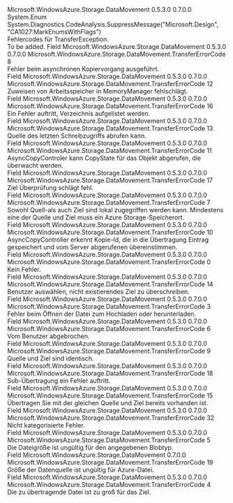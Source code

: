 <Type Name="TransferErrorCode" FullName="Microsoft.WindowsAzure.Storage.DataMovement.TransferErrorCode">
  <TypeSignature Language="C#" Value="public enum TransferErrorCode" />
  <TypeSignature Language="ILAsm" Value=".class public auto ansi sealed TransferErrorCode extends System.Enum" />
  <TypeSignature Language="DocId" Value="T:Microsoft.WindowsAzure.Storage.DataMovement.TransferErrorCode" />
  <TypeSignature Language="VB.NET" Value="Public Enum TransferErrorCode" />
  <TypeSignature Language="F#" Value="type TransferErrorCode = " />
  <AssemblyInfo>
    <AssemblyName>Microsoft.WindowsAzure.Storage.DataMovement</AssemblyName>
    <AssemblyVersion>0.5.3.0</AssemblyVersion>
    <AssemblyVersion>0.7.0.0</AssemblyVersion>
  </AssemblyInfo>
  <Base>
    <BaseTypeName>System.Enum</BaseTypeName>
  </Base>
  <Attributes>
    <Attribute>
      <AttributeName>System.Diagnostics.CodeAnalysis.SuppressMessage("Microsoft.Design", "CA1027:MarkEnumsWithFlags")</AttributeName>
    </Attribute>
  </Attributes>
  <Docs>
    <summary>
            Fehlercodes für TransferException.
            </summary>
    <remarks>To be added.</remarks>
  </Docs>
  <Members>
    <Member MemberName="AsyncCopyFailed">
      <MemberSignature Language="C#" Value="AsyncCopyFailed" />
      <MemberSignature Language="ILAsm" Value=".field public static literal valuetype Microsoft.WindowsAzure.Storage.DataMovement.TransferErrorCode AsyncCopyFailed = int32(8)" />
      <MemberSignature Language="DocId" Value="F:Microsoft.WindowsAzure.Storage.DataMovement.TransferErrorCode.AsyncCopyFailed" />
      <MemberSignature Language="VB.NET" Value="AsyncCopyFailed" />
      <MemberSignature Language="F#" Value="AsyncCopyFailed = 8" Usage="Microsoft.WindowsAzure.Storage.DataMovement.TransferErrorCode.AsyncCopyFailed" />
      <MemberType>Field</MemberType>
      <AssemblyInfo>
        <AssemblyName>Microsoft.WindowsAzure.Storage.DataMovement</AssemblyName>
        <AssemblyVersion>0.5.3.0</AssemblyVersion>
        <AssemblyVersion>0.7.0.0</AssemblyVersion>
      </AssemblyInfo>
      <ReturnValue>
        <ReturnType>Microsoft.WindowsAzure.Storage.DataMovement.TransferErrorCode</ReturnType>
      </ReturnValue>
      <MemberValue>8</MemberValue>
      <Docs>
        <summary>
            Fehler beim asynchronen Kopiervorgang ausgeführt.
            </summary>
      </Docs>
    </Member>
    <Member MemberName="FailToAllocateMemory">
      <MemberSignature Language="C#" Value="FailToAllocateMemory" />
      <MemberSignature Language="ILAsm" Value=".field public static literal valuetype Microsoft.WindowsAzure.Storage.DataMovement.TransferErrorCode FailToAllocateMemory = int32(12)" />
      <MemberSignature Language="DocId" Value="F:Microsoft.WindowsAzure.Storage.DataMovement.TransferErrorCode.FailToAllocateMemory" />
      <MemberSignature Language="VB.NET" Value="FailToAllocateMemory" />
      <MemberSignature Language="F#" Value="FailToAllocateMemory = 12" Usage="Microsoft.WindowsAzure.Storage.DataMovement.TransferErrorCode.FailToAllocateMemory" />
      <MemberType>Field</MemberType>
      <AssemblyInfo>
        <AssemblyName>Microsoft.WindowsAzure.Storage.DataMovement</AssemblyName>
        <AssemblyVersion>0.5.3.0</AssemblyVersion>
        <AssemblyVersion>0.7.0.0</AssemblyVersion>
      </AssemblyInfo>
      <ReturnValue>
        <ReturnType>Microsoft.WindowsAzure.Storage.DataMovement.TransferErrorCode</ReturnType>
      </ReturnValue>
      <MemberValue>12</MemberValue>
      <Docs>
        <summary>
            Zuweisen von Arbeitsspeicher in MemoryManager fehlschlägt.
            </summary>
      </Docs>
    </Member>
    <Member MemberName="FailToEnumerateDirectory">
      <MemberSignature Language="C#" Value="FailToEnumerateDirectory" />
      <MemberSignature Language="ILAsm" Value=".field public static literal valuetype Microsoft.WindowsAzure.Storage.DataMovement.TransferErrorCode FailToEnumerateDirectory = int32(16)" />
      <MemberSignature Language="DocId" Value="F:Microsoft.WindowsAzure.Storage.DataMovement.TransferErrorCode.FailToEnumerateDirectory" />
      <MemberSignature Language="VB.NET" Value="FailToEnumerateDirectory" />
      <MemberSignature Language="F#" Value="FailToEnumerateDirectory = 16" Usage="Microsoft.WindowsAzure.Storage.DataMovement.TransferErrorCode.FailToEnumerateDirectory" />
      <MemberType>Field</MemberType>
      <AssemblyInfo>
        <AssemblyName>Microsoft.WindowsAzure.Storage.DataMovement</AssemblyName>
        <AssemblyVersion>0.5.3.0</AssemblyVersion>
        <AssemblyVersion>0.7.0.0</AssemblyVersion>
      </AssemblyInfo>
      <ReturnValue>
        <ReturnType>Microsoft.WindowsAzure.Storage.DataMovement.TransferErrorCode</ReturnType>
      </ReturnValue>
      <MemberValue>16</MemberValue>
      <Docs>
        <summary>
            Ein Fehler auftritt, Verzeichnis aufgelistet werden.
            </summary>
      </Docs>
    </Member>
    <Member MemberName="FailToGetSourceLastWriteTime">
      <MemberSignature Language="C#" Value="FailToGetSourceLastWriteTime" />
      <MemberSignature Language="ILAsm" Value=".field public static literal valuetype Microsoft.WindowsAzure.Storage.DataMovement.TransferErrorCode FailToGetSourceLastWriteTime = int32(13)" />
      <MemberSignature Language="DocId" Value="F:Microsoft.WindowsAzure.Storage.DataMovement.TransferErrorCode.FailToGetSourceLastWriteTime" />
      <MemberSignature Language="VB.NET" Value="FailToGetSourceLastWriteTime" />
      <MemberSignature Language="F#" Value="FailToGetSourceLastWriteTime = 13" Usage="Microsoft.WindowsAzure.Storage.DataMovement.TransferErrorCode.FailToGetSourceLastWriteTime" />
      <MemberType>Field</MemberType>
      <AssemblyInfo>
        <AssemblyName>Microsoft.WindowsAzure.Storage.DataMovement</AssemblyName>
        <AssemblyVersion>0.5.3.0</AssemblyVersion>
        <AssemblyVersion>0.7.0.0</AssemblyVersion>
      </AssemblyInfo>
      <ReturnValue>
        <ReturnType>Microsoft.WindowsAzure.Storage.DataMovement.TransferErrorCode</ReturnType>
      </ReturnValue>
      <MemberValue>13</MemberValue>
      <Docs>
        <summary>
            Quelle des letzten Schreibzugriffs abrufen kann.
            </summary>
      </Docs>
    </Member>
    <Member MemberName="FailToRetrieveCopyStateForObject">
      <MemberSignature Language="C#" Value="FailToRetrieveCopyStateForObject" />
      <MemberSignature Language="ILAsm" Value=".field public static literal valuetype Microsoft.WindowsAzure.Storage.DataMovement.TransferErrorCode FailToRetrieveCopyStateForObject = int32(11)" />
      <MemberSignature Language="DocId" Value="F:Microsoft.WindowsAzure.Storage.DataMovement.TransferErrorCode.FailToRetrieveCopyStateForObject" />
      <MemberSignature Language="VB.NET" Value="FailToRetrieveCopyStateForObject" />
      <MemberSignature Language="F#" Value="FailToRetrieveCopyStateForObject = 11" Usage="Microsoft.WindowsAzure.Storage.DataMovement.TransferErrorCode.FailToRetrieveCopyStateForObject" />
      <MemberType>Field</MemberType>
      <AssemblyInfo>
        <AssemblyName>Microsoft.WindowsAzure.Storage.DataMovement</AssemblyName>
        <AssemblyVersion>0.5.3.0</AssemblyVersion>
        <AssemblyVersion>0.7.0.0</AssemblyVersion>
      </AssemblyInfo>
      <ReturnValue>
        <ReturnType>Microsoft.WindowsAzure.Storage.DataMovement.TransferErrorCode</ReturnType>
      </ReturnValue>
      <MemberValue>11</MemberValue>
      <Docs>
        <summary>
            AsyncCopyControler kann CopyState für das Objekt abgerufen, die überwacht werden.
            </summary>
      </Docs>
    </Member>
    <Member MemberName="FailToVadlidateDestination">
      <MemberSignature Language="C#" Value="FailToVadlidateDestination" />
      <MemberSignature Language="ILAsm" Value=".field public static literal valuetype Microsoft.WindowsAzure.Storage.DataMovement.TransferErrorCode FailToVadlidateDestination = int32(17)" />
      <MemberSignature Language="DocId" Value="F:Microsoft.WindowsAzure.Storage.DataMovement.TransferErrorCode.FailToVadlidateDestination" />
      <MemberSignature Language="VB.NET" Value="FailToVadlidateDestination" />
      <MemberSignature Language="F#" Value="FailToVadlidateDestination = 17" Usage="Microsoft.WindowsAzure.Storage.DataMovement.TransferErrorCode.FailToVadlidateDestination" />
      <MemberType>Field</MemberType>
      <AssemblyInfo>
        <AssemblyName>Microsoft.WindowsAzure.Storage.DataMovement</AssemblyName>
        <AssemblyVersion>0.5.3.0</AssemblyVersion>
        <AssemblyVersion>0.7.0.0</AssemblyVersion>
      </AssemblyInfo>
      <ReturnValue>
        <ReturnType>Microsoft.WindowsAzure.Storage.DataMovement.TransferErrorCode</ReturnType>
      </ReturnValue>
      <MemberValue>17</MemberValue>
      <Docs>
        <summary>
            Ziel Überprüfung schlägt fehl.
            </summary>
      </Docs>
    </Member>
    <Member MemberName="LocalToLocalTransfersUnsupported">
      <MemberSignature Language="C#" Value="LocalToLocalTransfersUnsupported" />
      <MemberSignature Language="ILAsm" Value=".field public static literal valuetype Microsoft.WindowsAzure.Storage.DataMovement.TransferErrorCode LocalToLocalTransfersUnsupported = int32(7)" />
      <MemberSignature Language="DocId" Value="F:Microsoft.WindowsAzure.Storage.DataMovement.TransferErrorCode.LocalToLocalTransfersUnsupported" />
      <MemberSignature Language="VB.NET" Value="LocalToLocalTransfersUnsupported" />
      <MemberSignature Language="F#" Value="LocalToLocalTransfersUnsupported = 7" Usage="Microsoft.WindowsAzure.Storage.DataMovement.TransferErrorCode.LocalToLocalTransfersUnsupported" />
      <MemberType>Field</MemberType>
      <AssemblyInfo>
        <AssemblyName>Microsoft.WindowsAzure.Storage.DataMovement</AssemblyName>
        <AssemblyVersion>0.5.3.0</AssemblyVersion>
        <AssemblyVersion>0.7.0.0</AssemblyVersion>
      </AssemblyInfo>
      <ReturnValue>
        <ReturnType>Microsoft.WindowsAzure.Storage.DataMovement.TransferErrorCode</ReturnType>
      </ReturnValue>
      <MemberValue>7</MemberValue>
      <Docs>
        <summary>
            Sowohl Quell-als auch Ziel sind lokal zugegriffen werden kann.
            Mindestens eine der Quelle und Ziel muss ein Azure Storage-Speicherort.
            </summary>
      </Docs>
    </Member>
    <Member MemberName="MismatchCopyId">
      <MemberSignature Language="C#" Value="MismatchCopyId" />
      <MemberSignature Language="ILAsm" Value=".field public static literal valuetype Microsoft.WindowsAzure.Storage.DataMovement.TransferErrorCode MismatchCopyId = int32(10)" />
      <MemberSignature Language="DocId" Value="F:Microsoft.WindowsAzure.Storage.DataMovement.TransferErrorCode.MismatchCopyId" />
      <MemberSignature Language="VB.NET" Value="MismatchCopyId" />
      <MemberSignature Language="F#" Value="MismatchCopyId = 10" Usage="Microsoft.WindowsAzure.Storage.DataMovement.TransferErrorCode.MismatchCopyId" />
      <MemberType>Field</MemberType>
      <AssemblyInfo>
        <AssemblyName>Microsoft.WindowsAzure.Storage.DataMovement</AssemblyName>
        <AssemblyVersion>0.5.3.0</AssemblyVersion>
        <AssemblyVersion>0.7.0.0</AssemblyVersion>
      </AssemblyInfo>
      <ReturnValue>
        <ReturnType>Microsoft.WindowsAzure.Storage.DataMovement.TransferErrorCode</ReturnType>
      </ReturnValue>
      <MemberValue>10</MemberValue>
      <Docs>
        <summary>
            AsyncCopyController erkennt Kopie-Id, die in die Übertragung Eintrag gespeichert und vom Server abgerufenen übereinstimmen.
            </summary>
      </Docs>
    </Member>
    <Member MemberName="None">
      <MemberSignature Language="C#" Value="None" />
      <MemberSignature Language="ILAsm" Value=".field public static literal valuetype Microsoft.WindowsAzure.Storage.DataMovement.TransferErrorCode None = int32(0)" />
      <MemberSignature Language="DocId" Value="F:Microsoft.WindowsAzure.Storage.DataMovement.TransferErrorCode.None" />
      <MemberSignature Language="VB.NET" Value="None" />
      <MemberSignature Language="F#" Value="None = 0" Usage="Microsoft.WindowsAzure.Storage.DataMovement.TransferErrorCode.None" />
      <MemberType>Field</MemberType>
      <AssemblyInfo>
        <AssemblyName>Microsoft.WindowsAzure.Storage.DataMovement</AssemblyName>
        <AssemblyVersion>0.5.3.0</AssemblyVersion>
        <AssemblyVersion>0.7.0.0</AssemblyVersion>
      </AssemblyInfo>
      <ReturnValue>
        <ReturnType>Microsoft.WindowsAzure.Storage.DataMovement.TransferErrorCode</ReturnType>
      </ReturnValue>
      <MemberValue>0</MemberValue>
      <Docs>
        <summary>
            Kein Fehler.
            </summary>
      </Docs>
    </Member>
    <Member MemberName="NotOverwriteExistingDestination">
      <MemberSignature Language="C#" Value="NotOverwriteExistingDestination" />
      <MemberSignature Language="ILAsm" Value=".field public static literal valuetype Microsoft.WindowsAzure.Storage.DataMovement.TransferErrorCode NotOverwriteExistingDestination = int32(14)" />
      <MemberSignature Language="DocId" Value="F:Microsoft.WindowsAzure.Storage.DataMovement.TransferErrorCode.NotOverwriteExistingDestination" />
      <MemberSignature Language="VB.NET" Value="NotOverwriteExistingDestination" />
      <MemberSignature Language="F#" Value="NotOverwriteExistingDestination = 14" Usage="Microsoft.WindowsAzure.Storage.DataMovement.TransferErrorCode.NotOverwriteExistingDestination" />
      <MemberType>Field</MemberType>
      <AssemblyInfo>
        <AssemblyName>Microsoft.WindowsAzure.Storage.DataMovement</AssemblyName>
        <AssemblyVersion>0.5.3.0</AssemblyVersion>
        <AssemblyVersion>0.7.0.0</AssemblyVersion>
      </AssemblyInfo>
      <ReturnValue>
        <ReturnType>Microsoft.WindowsAzure.Storage.DataMovement.TransferErrorCode</ReturnType>
      </ReturnValue>
      <MemberValue>14</MemberValue>
      <Docs>
        <summary>
            Benutzer auswählen, nicht existierendes Ziel zu überschreiben.
            </summary>
      </Docs>
    </Member>
    <Member MemberName="OpenFileFailed">
      <MemberSignature Language="C#" Value="OpenFileFailed" />
      <MemberSignature Language="ILAsm" Value=".field public static literal valuetype Microsoft.WindowsAzure.Storage.DataMovement.TransferErrorCode OpenFileFailed = int32(3)" />
      <MemberSignature Language="DocId" Value="F:Microsoft.WindowsAzure.Storage.DataMovement.TransferErrorCode.OpenFileFailed" />
      <MemberSignature Language="VB.NET" Value="OpenFileFailed" />
      <MemberSignature Language="F#" Value="OpenFileFailed = 3" Usage="Microsoft.WindowsAzure.Storage.DataMovement.TransferErrorCode.OpenFileFailed" />
      <MemberType>Field</MemberType>
      <AssemblyInfo>
        <AssemblyName>Microsoft.WindowsAzure.Storage.DataMovement</AssemblyName>
        <AssemblyVersion>0.5.3.0</AssemblyVersion>
        <AssemblyVersion>0.7.0.0</AssemblyVersion>
      </AssemblyInfo>
      <ReturnValue>
        <ReturnType>Microsoft.WindowsAzure.Storage.DataMovement.TransferErrorCode</ReturnType>
      </ReturnValue>
      <MemberValue>3</MemberValue>
      <Docs>
        <summary>
            Fehler beim Öffnen der Datei zum Hochladen oder herunterladen.
            </summary>
      </Docs>
    </Member>
    <Member MemberName="OperationCanceled">
      <MemberSignature Language="C#" Value="OperationCanceled" />
      <MemberSignature Language="ILAsm" Value=".field public static literal valuetype Microsoft.WindowsAzure.Storage.DataMovement.TransferErrorCode OperationCanceled = int32(6)" />
      <MemberSignature Language="DocId" Value="F:Microsoft.WindowsAzure.Storage.DataMovement.TransferErrorCode.OperationCanceled" />
      <MemberSignature Language="VB.NET" Value="OperationCanceled" />
      <MemberSignature Language="F#" Value="OperationCanceled = 6" Usage="Microsoft.WindowsAzure.Storage.DataMovement.TransferErrorCode.OperationCanceled" />
      <MemberType>Field</MemberType>
      <AssemblyInfo>
        <AssemblyName>Microsoft.WindowsAzure.Storage.DataMovement</AssemblyName>
        <AssemblyVersion>0.5.3.0</AssemblyVersion>
        <AssemblyVersion>0.7.0.0</AssemblyVersion>
      </AssemblyInfo>
      <ReturnValue>
        <ReturnType>Microsoft.WindowsAzure.Storage.DataMovement.TransferErrorCode</ReturnType>
      </ReturnValue>
      <MemberValue>6</MemberValue>
      <Docs>
        <summary>
            Vom Benutzer abgebrochen.
            </summary>
      </Docs>
    </Member>
    <Member MemberName="SameSourceAndDestination">
      <MemberSignature Language="C#" Value="SameSourceAndDestination" />
      <MemberSignature Language="ILAsm" Value=".field public static literal valuetype Microsoft.WindowsAzure.Storage.DataMovement.TransferErrorCode SameSourceAndDestination = int32(9)" />
      <MemberSignature Language="DocId" Value="F:Microsoft.WindowsAzure.Storage.DataMovement.TransferErrorCode.SameSourceAndDestination" />
      <MemberSignature Language="VB.NET" Value="SameSourceAndDestination" />
      <MemberSignature Language="F#" Value="SameSourceAndDestination = 9" Usage="Microsoft.WindowsAzure.Storage.DataMovement.TransferErrorCode.SameSourceAndDestination" />
      <MemberType>Field</MemberType>
      <AssemblyInfo>
        <AssemblyName>Microsoft.WindowsAzure.Storage.DataMovement</AssemblyName>
        <AssemblyVersion>0.5.3.0</AssemblyVersion>
        <AssemblyVersion>0.7.0.0</AssemblyVersion>
      </AssemblyInfo>
      <ReturnValue>
        <ReturnType>Microsoft.WindowsAzure.Storage.DataMovement.TransferErrorCode</ReturnType>
      </ReturnValue>
      <MemberValue>9</MemberValue>
      <Docs>
        <summary>
            Quelle und Ziel sind identisch.
            </summary>
      </Docs>
    </Member>
    <Member MemberName="SubTransferFails">
      <MemberSignature Language="C#" Value="SubTransferFails" />
      <MemberSignature Language="ILAsm" Value=".field public static literal valuetype Microsoft.WindowsAzure.Storage.DataMovement.TransferErrorCode SubTransferFails = int32(18)" />
      <MemberSignature Language="DocId" Value="F:Microsoft.WindowsAzure.Storage.DataMovement.TransferErrorCode.SubTransferFails" />
      <MemberSignature Language="VB.NET" Value="SubTransferFails" />
      <MemberSignature Language="F#" Value="SubTransferFails = 18" Usage="Microsoft.WindowsAzure.Storage.DataMovement.TransferErrorCode.SubTransferFails" />
      <MemberType>Field</MemberType>
      <AssemblyInfo>
        <AssemblyName>Microsoft.WindowsAzure.Storage.DataMovement</AssemblyName>
        <AssemblyVersion>0.5.3.0</AssemblyVersion>
        <AssemblyVersion>0.7.0.0</AssemblyVersion>
      </AssemblyInfo>
      <ReturnValue>
        <ReturnType>Microsoft.WindowsAzure.Storage.DataMovement.TransferErrorCode</ReturnType>
      </ReturnValue>
      <MemberValue>18</MemberValue>
      <Docs>
        <summary>
            Sub-Übertragung ein Fehler auftritt.
            </summary>
      </Docs>
    </Member>
    <Member MemberName="TransferAlreadyExists">
      <MemberSignature Language="C#" Value="TransferAlreadyExists" />
      <MemberSignature Language="ILAsm" Value=".field public static literal valuetype Microsoft.WindowsAzure.Storage.DataMovement.TransferErrorCode TransferAlreadyExists = int32(15)" />
      <MemberSignature Language="DocId" Value="F:Microsoft.WindowsAzure.Storage.DataMovement.TransferErrorCode.TransferAlreadyExists" />
      <MemberSignature Language="VB.NET" Value="TransferAlreadyExists" />
      <MemberSignature Language="F#" Value="TransferAlreadyExists = 15" Usage="Microsoft.WindowsAzure.Storage.DataMovement.TransferErrorCode.TransferAlreadyExists" />
      <MemberType>Field</MemberType>
      <AssemblyInfo>
        <AssemblyName>Microsoft.WindowsAzure.Storage.DataMovement</AssemblyName>
        <AssemblyVersion>0.5.3.0</AssemblyVersion>
        <AssemblyVersion>0.7.0.0</AssemblyVersion>
      </AssemblyInfo>
      <ReturnValue>
        <ReturnType>Microsoft.WindowsAzure.Storage.DataMovement.TransferErrorCode</ReturnType>
      </ReturnValue>
      <MemberValue>15</MemberValue>
      <Docs>
        <summary>
            Übertragen Sie mit der gleichen Quelle und Ziel bereits vorhanden ist.
            </summary>
      </Docs>
    </Member>
    <Member MemberName="Unknown">
      <MemberSignature Language="C#" Value="Unknown" />
      <MemberSignature Language="ILAsm" Value=".field public static literal valuetype Microsoft.WindowsAzure.Storage.DataMovement.TransferErrorCode Unknown = int32(32)" />
      <MemberSignature Language="DocId" Value="F:Microsoft.WindowsAzure.Storage.DataMovement.TransferErrorCode.Unknown" />
      <MemberSignature Language="VB.NET" Value="Unknown" />
      <MemberSignature Language="F#" Value="Unknown = 32" Usage="Microsoft.WindowsAzure.Storage.DataMovement.TransferErrorCode.Unknown" />
      <MemberType>Field</MemberType>
      <AssemblyInfo>
        <AssemblyName>Microsoft.WindowsAzure.Storage.DataMovement</AssemblyName>
        <AssemblyVersion>0.5.3.0</AssemblyVersion>
        <AssemblyVersion>0.7.0.0</AssemblyVersion>
      </AssemblyInfo>
      <ReturnValue>
        <ReturnType>Microsoft.WindowsAzure.Storage.DataMovement.TransferErrorCode</ReturnType>
      </ReturnValue>
      <MemberValue>32</MemberValue>
      <Docs>
        <summary>
            Nicht kategorisierte Fehler.
            </summary>
      </Docs>
    </Member>
    <Member MemberName="UploadBlobSourceFileSizeInvalid">
      <MemberSignature Language="C#" Value="UploadBlobSourceFileSizeInvalid" />
      <MemberSignature Language="ILAsm" Value=".field public static literal valuetype Microsoft.WindowsAzure.Storage.DataMovement.TransferErrorCode UploadBlobSourceFileSizeInvalid = int32(5)" />
      <MemberSignature Language="DocId" Value="F:Microsoft.WindowsAzure.Storage.DataMovement.TransferErrorCode.UploadBlobSourceFileSizeInvalid" />
      <MemberSignature Language="VB.NET" Value="UploadBlobSourceFileSizeInvalid" />
      <MemberSignature Language="F#" Value="UploadBlobSourceFileSizeInvalid = 5" Usage="Microsoft.WindowsAzure.Storage.DataMovement.TransferErrorCode.UploadBlobSourceFileSizeInvalid" />
      <MemberType>Field</MemberType>
      <AssemblyInfo>
        <AssemblyName>Microsoft.WindowsAzure.Storage.DataMovement</AssemblyName>
        <AssemblyVersion>0.5.3.0</AssemblyVersion>
        <AssemblyVersion>0.7.0.0</AssemblyVersion>
      </AssemblyInfo>
      <ReturnValue>
        <ReturnType>Microsoft.WindowsAzure.Storage.DataMovement.TransferErrorCode</ReturnType>
      </ReturnValue>
      <MemberValue>5</MemberValue>
      <Docs>
        <summary>
            Die Dateigröße ist ungültig für den angegebenen Blobtyp.
            </summary>
      </Docs>
    </Member>
    <Member MemberName="UploadFileSourceFileSizeInvalid">
      <MemberSignature Language="C#" Value="UploadFileSourceFileSizeInvalid" />
      <MemberSignature Language="ILAsm" Value=".field public static literal valuetype Microsoft.WindowsAzure.Storage.DataMovement.TransferErrorCode UploadFileSourceFileSizeInvalid = int32(19)" />
      <MemberSignature Language="DocId" Value="F:Microsoft.WindowsAzure.Storage.DataMovement.TransferErrorCode.UploadFileSourceFileSizeInvalid" />
      <MemberSignature Language="VB.NET" Value="UploadFileSourceFileSizeInvalid" />
      <MemberSignature Language="F#" Value="UploadFileSourceFileSizeInvalid = 19" Usage="Microsoft.WindowsAzure.Storage.DataMovement.TransferErrorCode.UploadFileSourceFileSizeInvalid" />
      <MemberType>Field</MemberType>
      <AssemblyInfo>
        <AssemblyName>Microsoft.WindowsAzure.Storage.DataMovement</AssemblyName>
        <AssemblyVersion>0.7.0.0</AssemblyVersion>
      </AssemblyInfo>
      <ReturnValue>
        <ReturnType>Microsoft.WindowsAzure.Storage.DataMovement.TransferErrorCode</ReturnType>
      </ReturnValue>
      <MemberValue>19</MemberValue>
      <Docs>
        <summary>
            Größe der Datenquelle ist ungültig für Azure-Datei.
            </summary>
      </Docs>
    </Member>
    <Member MemberName="UploadSourceFileSizeTooLarge">
      <MemberSignature Language="C#" Value="UploadSourceFileSizeTooLarge" />
      <MemberSignature Language="ILAsm" Value=".field public static literal valuetype Microsoft.WindowsAzure.Storage.DataMovement.TransferErrorCode UploadSourceFileSizeTooLarge = int32(4)" />
      <MemberSignature Language="DocId" Value="F:Microsoft.WindowsAzure.Storage.DataMovement.TransferErrorCode.UploadSourceFileSizeTooLarge" />
      <MemberSignature Language="VB.NET" Value="UploadSourceFileSizeTooLarge" />
      <MemberSignature Language="F#" Value="UploadSourceFileSizeTooLarge = 4" Usage="Microsoft.WindowsAzure.Storage.DataMovement.TransferErrorCode.UploadSourceFileSizeTooLarge" />
      <MemberType>Field</MemberType>
      <AssemblyInfo>
        <AssemblyName>Microsoft.WindowsAzure.Storage.DataMovement</AssemblyName>
        <AssemblyVersion>0.5.3.0</AssemblyVersion>
        <AssemblyVersion>0.7.0.0</AssemblyVersion>
      </AssemblyInfo>
      <ReturnValue>
        <ReturnType>Microsoft.WindowsAzure.Storage.DataMovement.TransferErrorCode</ReturnType>
      </ReturnValue>
      <MemberValue>4</MemberValue>
      <Docs>
        <summary>
            Die zu übertragende Datei ist zu groß für das Ziel.
            </summary>
      </Docs>
    </Member>
  </Members>
</Type>